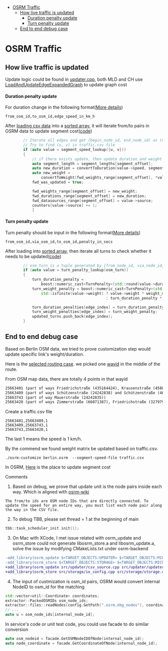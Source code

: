 - [OSRM Traffic](#osrm-traffic)
  - [How live traffic is updated](#how-live-traffic-is-updated)
      - [Duration penalty update](#duration-penalty-update)
      - [Turn penalty update](#turn-penalty-update)
  - [End to end debug case](#end-to-end-debug-case)

# OSRM Traffic

## How live traffic is updated
Update logic could be found in [updater.cpp](https://github.com/Project-OSRM/osrm-backend/blob/v5.20.0/src/updater/updater.cpp), both MLD and CH use [LoadAndUpdateEdgeExpandedGraph](https://github.com/Project-OSRM/osrm-backend/blob/9234b2ae76bdbbb91cbb51142bfc0ee1252c4abd/src/updater/updater.cpp#L539) to update graph cost

#### Duration penalty update

For duration change in the following format([More details](https://github.com/Project-OSRM/osrm-backend/wiki/Traffic))
```
from_osm_id,to_osm_id,edge_speed_in_km_h
```
After [loading csv data](https://github.com/Project-OSRM/osrm-backend/blob/v5.20.0/include/updater/csv_file_parser.hpp#L43) into a [sorted array](https://github.com/Project-OSRM/osrm-backend/blob/9234b2ae76bdbbb91cbb51142bfc0ee1252c4abd/include/updater/source.hpp#L89), it will iterate from/to pairs in OSRM data to update segment cost([code](https://github.com/Project-OSRM/osrm-backend/blob/v5.20.0/src/updater/updater.cpp#L246))

```c++
        // Iterate all edges and get (begin_node_id, end_node_id) as (u,v) pair
        // Try to find (u, v) in traffic.csv file
        if (auto value = segment_speed_lookup({u, v}))
        {
            // if there exists update, then update duration and weight
            auto segment_length = segment_lengths[segment_offset];
            auto new_duration = convertToDuration(value->speed, segment_length);
            auto new_weight =
                convertToWeight(fwd_weights_range[segment_offset], *value, segment_length);
            fwd_was_updated = true;

            fwd_weights_range[segment_offset] = new_weight;
            fwd_durations_range[segment_offset] = new_duration;
            fwd_datasources_range[segment_offset] = value->source;
            counters[value->source] += 1;
            }

```

#### Turn penalty update
Turn penalty should be input in the following format([More details](https://github.com/Project-OSRM/osrm-backend/wiki/Traffic))
```
from_osm_id,via_osm_id,to_osm_id,penalty_in_secs
```
After loading into [sorted array](https://github.com/Project-OSRM/osrm-backend/blob/9234b2ae76bdbbb91cbb51142bfc0ee1252c4abd/include/updater/source.hpp#L90), then iterate all turns to check whether it needs to be updated([code](https://github.com/Project-OSRM/osrm-backend/blob/v5.20.0/src/updater/updater.cpp#L458))
```c++
        // osm_turn is a tuple generated by {from_node_id, via_node_id, to_node_id}
        if (auto value = turn_penalty_lookup(osm_turn))
        {
            turn_duration_penalty =
                boost::numeric_cast<TurnPenalty>(std::round(value->duration * 10.));
            turn_weight_penalty = boost::numeric_cast<TurnPenalty>(std::round(
                std::isfinite(value->weight) ? value->weight * weight_multiplier
                                             : turn_duration_penalty * weight_multiplier / 10.));

            turn_duration_penalties[edge_index] = turn_duration_penalty;
            turn_weight_penalties[edge_index] = turn_weight_penalty;
            updated_turns.push_back(edge_index);
        }
```


## End to end debug case
Based on Berlin OSM data, we tried to prove customization step would update specific link's weight/duration.

Here is the [selected routing case](https://www.google.com/maps/dir/'52.517037,13.388860'/'52.496891,13.385983'/@52.50607,13.3892352,14.32z/data=!4m10!4m9!1m3!2m2!1d13.38886!2d52.517037!1m3!2m2!1d13.385983!2d52.496891!3e0).  we picked one [wayid](https://www.openstreetmap.org/way/67099797) in the middle of the route.

From OSM map data, there are totally 4 points in that wayid
```txt
25663401 (part of ways Friedrichstraße (435164424), Krausenstraße (4588225), and Krausenstraße (458953718))
25663409 (part of ways Schützenstraße (24242838) and Schützenstraße (4611773))
25663743 (part of way Mauerstraße (24242835))
25663420 (part of ways Zimmerstraße (66071387), Friedrichstraße (327979624), Friedrichstraße (32938172), and Zimmerstraße (4611774))
```

Create a traffic.csv file
```csv
25663401,25663409,1
25663409,25663743,1
25663743,25663420,1
```
The last 1 means the speed is 1 km/h.

By the commend we found weight matrix be updated based on traffic.csv.
```
./osrm-customize berlin.osrm  --segment-speed-file traffic.csv 
```

In OSRM, [Here](https://github.com/Project-OSRM/osrm-backend/blob/v5.20.0/src/updater/updater.cpp#L246) is the place to update segment cost

Comments
1. Based on debug, we prove that update unit is the node pairs inside each way.
   Which is aligned with [osrm-wiki](https://github.com/Project-OSRM/osrm-backend/wiki/Traffic)
```
The from/to ids are OSM node IDs that are directly connected. To update the speed for an entire way, you must list each node pair along the way in the CSV file.
```

2. To debug TBB, please set thread = 1 at the beginning of main
```C++
tbb::task_scheduler_init init(1);
```

3. On Mac with XCode, I met issue related with osrm_update and osrm_store could not generate libosrm_store.a and libosrm_update.a, solve the issue by modifying CMakeLists.txt under osrm-backend
```diff
-add_library(osrm_update $<TARGET_OBJECTS:UPDATER> $<TARGET_OBJECTS:MICROTAR> $<TARGET_OBJECTS:UTIL>)
-add_library(osrm_store $<TARGET_OBJECTS:STORAGE> $<TARGET_OBJECTS:MICROTAR> $<TARGET_OBJECTS:UTIL>)
+add_library(osrm_update src/updater/csv_source.cpp src/updater/updater.cpp $<TARGET_OBJECTS:MICROTAR> $<TARGET_OBJECTS:UTIL>)
+add_library(osrm_store src/storage/io_config.cpp src/storage/storage.cpp $<TARGET_OBJECTS:MICROTAR> $<TARGET_OBJECTS:UTIL>)
```
4. The input of custmization is osm_id pairs, OSRM would convert internal NodeID to osm_id for the matching
```C++
std::vector<util::Coordinate> coordinates;
extractor::PackedOSMIDs osm_node_ids;
extractor::files::readNodes(config.GetPath(".osrm.nbg_nodes"), coordinates, osm_node_ids);
// ...
auto u = osm_node_ids[internal_node_id];
```
In service's code or unit test code, you could use facade to do similar conversion
```C++
auto osm_nodeid = facade.GetOSMNodeIDOfNode(internal_node_id);
auto node_coordinate = facade.GetCoordinateOfNode(internal_node_id);
```


